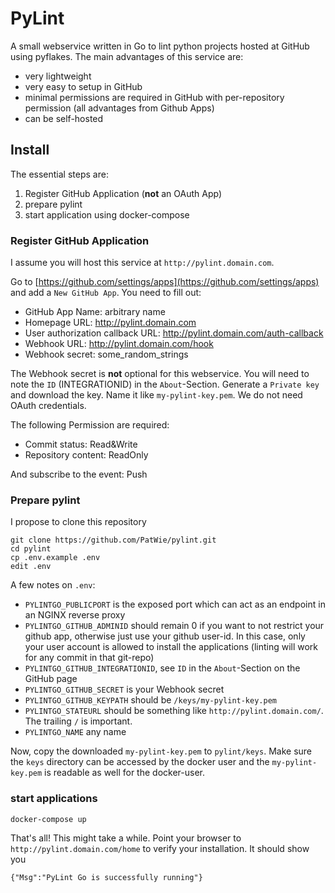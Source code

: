 # PyLint

A small webservice written in Go to lint python projects hosted at GitHub using pyflakes.
The main advantages of this service are:
- very lightweight
- very easy to setup in GitHub
- minimal permissions are required in GitHub with per-repository permission (all advantages from Github Apps)
- can be self-hosted

## Install

The essential steps are:

1. Register GitHub Application (**not** an OAuth App)
2. prepare pylint
3. start application using docker-compose


### Register GitHub Application

I assume you will host this service at `http://pylint.domain.com`.

Go to [https://github.com/settings/apps](https://github.com/settings/apps) and add a `New GitHub App`. 
You need to fill out:
- GitHub App Name: arbitrary name
- Homepage URL: http://pylint.domain.com
- User authorization callback URL: http://pylint.domain.com/auth-callback
- Webhook URL: http://pylint.domain.com/hook
- Webhook secret: some_random_strings

The Webhook secret is **not** optional for this webservice. You will need to note the `ID` (INTEGRATIONID) in the `About`-Section. Generate a `Private key` and download the key. Name it like `my-pylint-key.pem`. We do not need OAuth credentials.

The following Permission are required:
- Commit status: Read&Write
- Repository content: ReadOnly

And subscribe to the event: Push

### Prepare pylint

I propose to clone this repository

    git clone https://github.com/PatWie/pylint.git
    cd pylint
    cp .env.example .env
    edit .env

A few notes on `.env`:
- `PYLINTGO_PUBLICPORT` is the exposed port which can act as an endpoint in an NGINX reverse proxy
- `PYLINTGO_GITHUB_ADMINID` should remain 0 if you want to not restrict your github app, otherwise just use your github user-id. In this case, only your user account is allowed to install the applications (linting will work for any commit in that git-repo)
- `PYLINTGO_GITHUB_INTEGRATIONID`, see `ID` in the `About`-Section on the GitHub page
- `PYLINTGO_GITHUB_SECRET` is your Webhook secret
- `PYLINTGO_GITHUB_KEYPATH` should be `/keys/my-pylint-key.pem`
- `PYLINTGO_STATEURL` should be something like `http://pylint.domain.com/`. The trailing `/` is important.
- `PYLINTGO_NAME` any name

Now, copy the downloaded `my-pylint-key.pem` to `pylint/keys`. Make sure the `keys` directory can be accessed by the docker user and the `my-pylint-key.pem` is readable as well for the docker-user.

### start applications

    docker-compose up

That's all! This might take a while. Point your browser to `http://pylint.domain.com/home` to verify your installation. It should show you

    {"Msg":"PyLint Go is successfully running"}